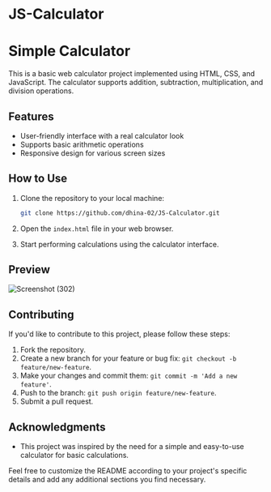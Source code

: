 # JS-Calculator
# Simple Calculator

This is a basic web calculator project implemented using HTML, CSS, and JavaScript. The calculator supports addition, subtraction, multiplication, and division operations.

## Features

- User-friendly interface with a real calculator look
- Supports basic arithmetic operations
- Responsive design for various screen sizes

## How to Use

1. Clone the repository to your local machine:

    ```bash
    git clone https://github.com/dhina-02/JS-Calculator.git
    ```

2. Open the `index.html` file in your web browser.

3. Start performing calculations using the calculator interface.

## Preview

![Screenshot (302)](https://github.com/dhina-02/JS-Calculator/assets/141801163/bf24b6ec-a566-4349-bfb0-56658d04df9b)


## Contributing

If you'd like to contribute to this project, please follow these steps:

1. Fork the repository.
2. Create a new branch for your feature or bug fix: `git checkout -b feature/new-feature`.
3. Make your changes and commit them: `git commit -m 'Add a new feature'`.
4. Push to the branch: `git push origin feature/new-feature`.
5. Submit a pull request.



## Acknowledgments

- This project was inspired by the need for a simple and easy-to-use calculator for basic calculations.

Feel free to customize the README according to your project's specific details and add any additional sections you find necessary.

